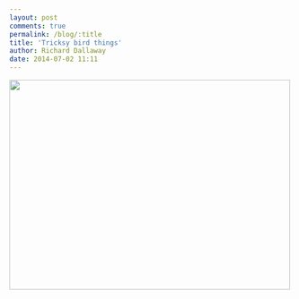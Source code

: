 ```yaml
---
layout: post
comments: true
permalink: /blog/:title
title: 'Tricksy bird things'
author: Richard Dallaway
date: 2014-07-02 11:11
---
```


<div><a href="http://static.skitters.dallaway.com/tp_IMG_20140701_112809.jpg"><img src="http://static.skitters.dallaway.com/tp_thumb_IMG_20140701_112809.jpg" width="500" height="375"/></a></div>


  
      
